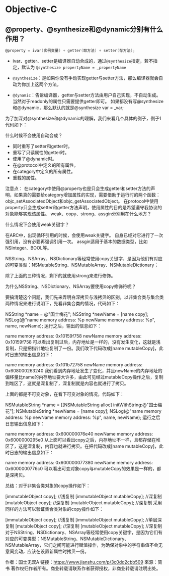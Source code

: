 # Objective-C



## @property、@synthesize和@dynamic分别有什么作用？
```objectivec
@property = ivar(实例变量) + getter(取方法) + setter(存方法);
```
- ivar、getter、setter是编译器自动合成的，通过`@synthesize`指定，若不指定，默认为 `@synthesize propertyName = _propertyName`

- `@synthesize`：是如果你没有手动实现getter与setter方法，那么编译器就会自动为你加上这两个方法。

- `@dynamic`：告诉编译器，getter与setter方法由用户自己实现，不自动生成。当然对于readonly的属性只需要提供getter即可。
如果都没有写@synthesize和@dynamic，那么默认的就是@synthesize var = _var;

为了加深对@synthesize和@dynamic的理解，我们来看几个具体的例子，例子1代码如下：

什么时候不会使用自动合成？

- 同时重写了setter和getter时。
- 重写了只读属性的getter时。
- 使用了@dynamic时。
- 在@protocol中定义的所有属性。
- 在category中定义的所有属性。
- 重载的属性。

注意点：
在category中使用@property也是只会生成getter和setter方法的声明，如果真的需要给category增加属性的实现，需要借助于运行时的两个函数：objc_setAssociatedObject和objc_getAssociatedObject。
在protocol中使用property只会生成setter和getter方法声明，使用属性的目的是希望遵守我协议的对象能够实现该属性。
weak、copy、strong、assgin分别用在什么地方？

什么情况下会使用weak关键字？

在ARC中，出现循环引用的时候，会使用weak关键字。
自身已经对它进行了一次强引用，没有必要再强调引用一次。
assgin适用于基本的数据类型，比如NSInteger、BOOL等。

NSString、NSArray、NSDictionary等经常使用copy关键字，是因为他们有对应的可变类型：NSMutableString、NSMutableArray、NSMutableDictionary；

除了上面的三种情况，剩下的就使用strong来进行修饰。

为什么NSString、NSDictionary、NSArray要使用copy修饰符呢？

要搞清楚这个问题，我们先来弄明白深拷贝与浅拷贝的区别，以非集合类与集合类两种情况来进行说明下，先看非集合类的情况，代码如下：

NSString *name = @"国士梅花";
NSString *newName = [name copy];
NSLog(@"name memory address: %p newName memory address: %p", name, newName);
运行之后，输出的信息如下：

name memory address: 0x10159f758 newName memory address: 0x10159f758
可以看出复制过后，内存地址是一样的，没有发生变化，这就是浅复制，只是把指针地址复制了一份。我们改下代码改成[name mutableCopy]，此时日志的输出信息如下：

name memory address: 0x101b72758 newName memory address: 0x608000263240
我们看到内存地址发生了变化，并且newName的内存地址的偏移量比name的内存地址要大许多，由此可见经过mutableCopy操作之后，复制到堆区了，这就是深复制了，深复制就是内容也就进行了拷贝。

上面的都是不可变对象，在看下可变对象的情况，代码如下：

NSMutableString *name = [[NSMutableString alloc] initWithString:@"国士梅花"];
NSMutableString *newName = [name copy];
NSLog(@"name memory address: %p newName memory address: %p", name, newName);
运行之后日志输出信息如下：

name memory address: 0x600000076e40 newName memory address: 0x6000000295e0
从上面可以看出copy之后，内存地址不一样，且都存储在堆区了，这是深复制，内容也就进行拷贝。在把代码改成[name mutableCopy]，此时日志的输出信息如下：

name memory address: 0x600000077380 newName memory address: 0x6000000776c0
可以看出可变对象copy与mutableCopy的效果是一样的，都是深拷贝。

总结：对于非集合类对象的copy操作如下：

[immutableObject copy]; //浅复制
[immutableObject mutableCopy]; //深复制
[mutableObject copy]; //深复制
[mutableObject mutableCopy]; //深复制
采用同样的方法可以验证集合类对象的copy操作如下：

[immutableObject copy]; //浅复制
[immutableObject mutableCopy]; //单层深复制
[mutableObject copy]; //深复制
[mutableObject mutableCopy]; //深复制
对于NSString、NSDictionary、NSArray等经常使用copy关键字，是因为它们有对应的可变类型：NSMutableString、NSMutableDictionary、NSMutableArray，它们之间可能进行赋值操作，为确保对象中的字符串值不会无意间变动，应该在设置新属性时拷贝一份。

作者：国士无双A
链接：https://www.jianshu.com/p/3c0dd2cbb509
來源：简书
著作权归作者所有。商业转载请联系作者获得授权，非商业转载请注明出处。